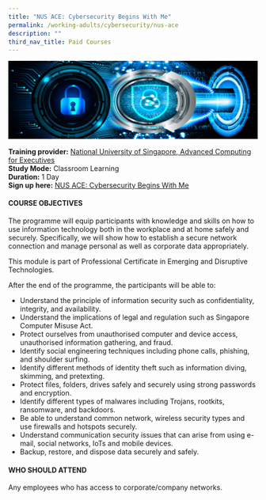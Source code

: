 ```yaml
---
title: "NUS ACE: Cybersecurity Begins With Me"
permalink: /working-adults/cybersecurity/nus-ace
description: ""
third_nav_title: Paid Courses
---
```

![Cybersecurity Begins with Me](/images/NUS-ACE-Cybersecurity.png)

**Training provider:** [National University of Singapore, Advanced Computing for Executives](https://ace.nus.edu.sg/)  
**Study Mode:** Classroom Learning   
**Duration:** 1 Day<br>
**Sign up here:** [NUS ACE: Cybersecurity Begins With Me](https://ace.nus.edu.sg/event/cybersecurity-begins-with-me/)

#### **COURSE OBJECTIVES**
The programme will equip participants with knowledge and skills on how to use information technology both in the workplace and at home safely and securely. Specifically, we will show how to establish a secure network connection and manage personal as well as corporate data appropriately.

This module is part of Professional Certificate in Emerging and Disruptive Technologies.

After the end of the programme, the participants will be able to:
* Understand the principle of information security such as confidentiality, integrity, and availability.
* Understand the implications of legal and regulation such as Singapore Computer Misuse Act.
* Protect ourselves from unauthorised computer and device access, unauthorised information gathering, and fraud.
* Identify social engineering techniques including phone calls, phishing, and shoulder surfing.
* Identify different methods of identity theft such as information diving, skimming, and pretexting.
* Protect files, folders, drives safely and securely using strong passwords and encryption.
* Identify different types of malwares including Trojans, rootkits, ransomware, and backdoors.
* Be able to understand common network, wireless security types and use firewalls and hotspots securely.
* Understand communication security issues that can arise from using e-mail, social networks, IoTs and mobile devices.
* Backup, restore, and dispose data securely and safely.

#### **WHO SHOULD ATTEND**
Any employees who has access to corporate/company networks.